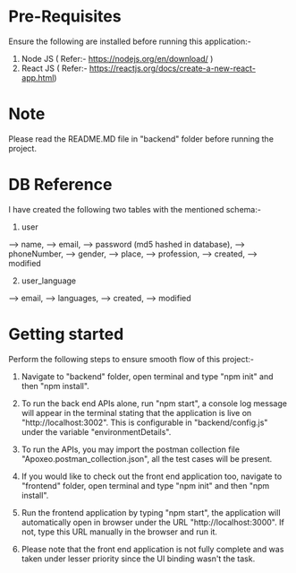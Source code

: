 # Pre-Requisites

Ensure the following are installed before running this application:-

1) Node JS ( Refer:- https://nodejs.org/en/download/ )
2) React JS ( Refer:- https://reactjs.org/docs/create-a-new-react-app.html)

# Note

Please read the README.MD file in "backend" folder before running the project.

# DB Reference

I have created the following two tables with the mentioned schema:-

1) user

--> name,
--> email,
--> password (md5 hashed in database),
--> phoneNumber,
--> gender,
--> place,
--> profession,
--> created,
--> modified

2) user_language

--> email,
--> languages,
--> created,
--> modified

# Getting started

Perform the following steps to ensure smooth flow of this project:-

1) Navigate to "backend" folder, open terminal and type "npm init" and then "npm install".
2) To run the back end APIs alone, run "npm start", a console log message will appear in the terminal stating that the application is live on "http://localhost:3002". This is configurable in "backend/config.js" under the variable "environmentDetails".

3) To run the APIs, you may import the postman collection file "Apoxeo.postman_collection.json", all the test cases will be present.

4) If you would like to check out the front end application too, navigate to "frontend" folder, open terminal and type "npm init" and then "npm install".

5) Run the frontend application by typing "npm start", the application will automatically open in browser under the URL "http://localhost:3000". If not, type this URL manually in the browser and run it.

6) Please note that the front end application is not fully complete and was taken under lesser priority since the UI binding wasn't the task.
